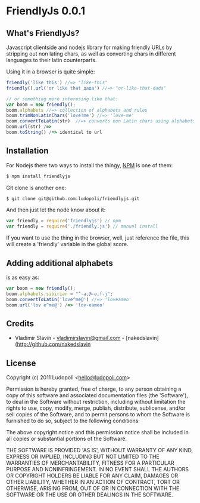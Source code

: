FriendlyJs 0.0.1
============

## What's FriendlyJs?

Javascript clientside and nodejs library for making friendly URLs by stripping out non lating chars, as well as converting chars in different languages to their latin counterparts.

Using it in a browser is quite simple:

```javascript
friendly('like this') //=> "like-this"
friendly().url('or like that дада') //=> "or-like-that-dada"

// or something more interesing like that:
var boom = new friendly();
boom.alphabets //=> collection of alphabets and rules
boom.trimNonLatinChars('love!me') //=> 'love-me' 
boom.convertToLatin(str)  //=> converts non Latin chars using alphabets (cyrilic and german chars are supported by default). ex. 'Привет' -> 'Privet'
boom.url(str) /=>
boom.toString() /=> identical to url
```

## Installation

For Nodejs there two ways to install the thingy, [NPM](http://www.npmjs.org/) is one of them:

```bash
$ npm install friendlyjs
```
Git clone is another one:

```bash
$ git clone git@github.com:ludopoli/friendlyjs.git
```

And then just let the node know about it:

```javascript
var friendly = require('friendlyjs') // npm
var friendly = require('./friendly.js') // manual install
```

If you want to use the thing in the browser, well, just reference the file,
this will create a 'friendly' variable in the global score.


## Adding additional alphabets
is as easy as:

```javascript
var boom = new friendly();
boom.alphabets.sibirian = "^-a,@-o,f-j";
boom.convertToLatin('love^me@') //=> 'loveameo' 
boom.url('lov e^me@') /=> 'lov-eameo'
```



## Credits

- Vladimir Slavin - vladimirslavin@gmail.com - [nakedslavin](http://github.com/nakedslavin


## License

Copyright (c) 2011 Ludopoli &lt;hello@ludopoli.com&gt;

Permission is hereby granted, free of charge, to any person obtaining
a copy of this software and associated documentation files (the
'Software'), to deal in the Software without restriction, including
without limitation the rights to use, copy, modify, merge, publish,
distribute, sublicense, and/or sell copies of the Software, and to
permit persons to whom the Software is furnished to do so, subject to
the following conditions:

The above copyright notice and this permission notice shall be
included in all copies or substantial portions of the Software.

THE SOFTWARE IS PROVIDED 'AS IS', WITHOUT WARRANTY OF ANY KIND,
EXPRESS OR IMPLIED, INCLUDING BUT NOT LIMITED TO THE WARRANTIES OF
MERCHANTABILITY, FITNESS FOR A PARTICULAR PURPOSE AND NONINFRINGEMENT.
IN NO EVENT SHALL THE AUTHORS OR COPYRIGHT HOLDERS BE LIABLE FOR ANY
CLAIM, DAMAGES OR OTHER LIABILITY, WHETHER IN AN ACTION OF CONTRACT,
TORT OR OTHERWISE, ARISING FROM, OUT OF OR IN CONNECTION WITH THE
SOFTWARE OR THE USE OR OTHER DEALINGS IN THE SOFTWARE.